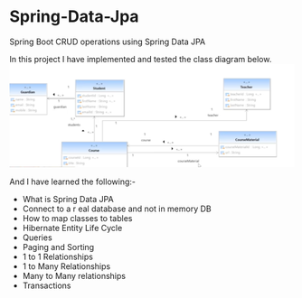 # Spring-Data-Jpa
Spring Boot CRUD operations using Spring Data JPA 

In this project I have implemented and tested the class diagram below.
 ![Diagram.png](https://github.com/MeresaG/Spring-Data-Jpa/blob/main/src/main/resources/Diagram.png)

And I have learned the following:-
- What is Spring Data JPA
- Connect to a r eal database and not in memory DB
- How to map classes to tables
- Hibernate Entity Life Cycle
- Queries
- Paging and Sorting
- 1 to 1 Relationships
- 1 to Many Relationships
- Many to Many relationships
- Transactions

